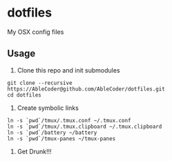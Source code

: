 dotfiles
========

My OSX config files

## Usage

1. Clone this repo and init submodules

  ```
  git clone --recursive https://AbleCoder@github.com/AbleCoder/dotfiles.git
  cd dotfiles
  ```

1. Create symbolic links

  ```
  ln -s `pwd`/tmux/.tmux.conf ~/.tmux.conf
  ln -s `pwd`/tmux/.tmux.clipboard ~/.tmux.clipboard
  ln -s `pwd`/battery ~/battery
  ln -s `pwd`/tmux-panes ~/tmux-panes
  ```

1. Get Drunk!!!

